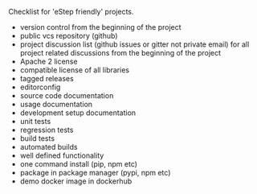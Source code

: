 Checklist for 'eStep friendly' projects.
- version control from the beginning of the project
- public vcs repository (github)
- project discussion list (github issues or gitter not private email) for all project related discussions from the beginning of the project
- Apache 2 license
- compatible license of all libraries
- tagged releases
- editorconfig
- source code documentation
- usage documentation
- development setup documentation
- unit tests
- regression tests
- build tests
- automated builds
- well defined functionality
- one command install (pip, npm etc)
- package in package manager (pypi, npm etc)
- demo docker image in dockerhub

